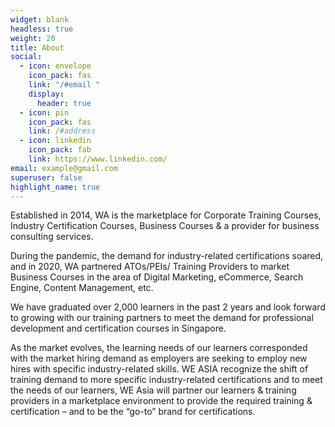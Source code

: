 ```yaml
---
widget: blank
headless: true
weight: 20
title: About
social:
  - icon: envelope
    icon_pack: fas
    link: "/#email "
    display:
      header: true
  - icon: pin
    icon_pack: fas
    link: /#address
  - icon: linkedin
    icon_pack: fab
    link: https://www.linkedin.com/
email: example@gmail.com
superuser: false
highlight_name: true
---
```

Established in 2014, WA is the marketplace for Corporate Training Courses, Industry Certification Courses, Business Courses & a provider for business consulting services. 

During the pandemic, the demand for industry-related certifications soared, and in 2020, WA partnered ATOs/PEIs/ Training Providers to market Business Courses in the area of Digital Marketing, eCommerce, Search Engine, Content Management, etc.  

We have graduated over 2,000 learners in the past 2 years and look forward to growing with our training partners to meet the demand for professional development and certification courses in Singapore.

As the market evolves, the learning needs of our learners corresponded with the market hiring demand as employers are seeking to employ new hires with specific industry-related skills. WE ASIA recognize the shift of training demand to more specific industry-related certifications and to meet the needs of our learners, WE Asia will partner our learners & training providers in a marketplace environment to provide the required training & certification – and to be the “go-to” brand for certifications.
